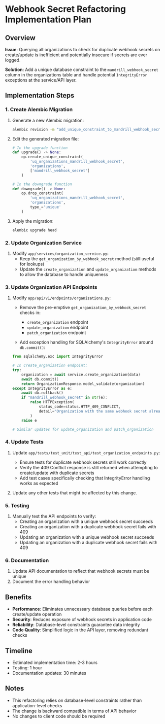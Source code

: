 # Webhook Secret Refactoring Implementation Plan

## Overview

**Issue**: Querying all organizations to check for duplicate webhook secrets on create/update is inefficient and potentially insecure if secrets are ever logged.

**Solution**: Add a unique database constraint to the `mandrill_webhook_secret` column in the organizations table and handle potential `IntegrityError` exceptions at the service/API layer.

## Implementation Steps

### 1. Create Alembic Migration

1. Generate a new Alembic migration:
   ```bash
   alembic revision -m "add_unique_constraint_to_mandrill_webhook_secret"
   ```

2. Edit the generated migration file:
   ```python
   # In the upgrade function
   def upgrade() -> None:
       op.create_unique_constraint(
           'uq_organizations_mandrill_webhook_secret', 
           'organizations', 
           ['mandrill_webhook_secret']
       )

   # In the downgrade function
   def downgrade() -> None:
       op.drop_constraint(
           'uq_organizations_mandrill_webhook_secret', 
           'organizations', 
           type_='unique'
       )
   ```

3. Apply the migration:
   ```bash
   alembic upgrade head
   ```

### 2. Update Organization Service

1. Modify `app/services/organization_service.py`:
   - Keep the `get_organization_by_webhook_secret` method (still useful for lookups)
   - Update the `create_organization` and `update_organization` methods to allow the database to handle uniqueness

### 3. Update Organization API Endpoints

1. Modify `app/api/v1/endpoints/organizations.py`:
   - Remove the pre-emptive `get_organization_by_webhook_secret` checks in:
     - `create_organization` endpoint
     - `update_organization` endpoint
     - `patch_organization` endpoint
   
   - Add exception handling for SQLAlchemy's `IntegrityError` around `db.commit()`:

   ```python
   from sqlalchemy.exc import IntegrityError
   
   # In create_organization endpoint:
   try:
       organization = await service.create_organization(data)
       await db.commit()
       return OrganizationResponse.model_validate(organization)
   except IntegrityError as e:
       await db.rollback()
       if "mandrill_webhook_secret" in str(e):
           raise HTTPException(
               status_code=status.HTTP_409_CONFLICT,
               detail="Organization with the same webhook secret already exists. This is a security risk."
           )
       raise e
   
   # Similar updates for update_organization and patch_organization
   ```

### 4. Update Tests

1. Update `app/tests/test_unit/test_api/test_organization_endpoints.py`:
   - Ensure tests for duplicate webhook secrets still work correctly
   - Verify the 409 Conflict response is still returned when attempting to create/update with duplicate secrets
   - Add test cases specifically checking that IntegrityError handling works as expected

2. Update any other tests that might be affected by this change.

### 5. Testing

1. Manually test the API endpoints to verify:
   - Creating an organization with a unique webhook secret succeeds
   - Creating an organization with a duplicate webhook secret fails with 409
   - Updating an organization with a unique webhook secret succeeds
   - Updating an organization with a duplicate webhook secret fails with 409

### 6. Documentation

1. Update API documentation to reflect that webhook secrets must be unique
2. Document the error handling behavior

## Benefits

- **Performance**: Eliminates unnecessary database queries before each create/update operation
- **Security**: Reduces exposure of webhook secrets in application code
- **Reliability**: Database-level constraints guarantee data integrity
- **Code Quality**: Simplified logic in the API layer, removing redundant checks

## Timeline

- Estimated implementation time: 2-3 hours
- Testing: 1 hour
- Documentation updates: 30 minutes

## Notes

- This refactoring relies on database-level constraints rather than application-level checks
- The change is backward compatible in terms of API behavior
- No changes to client code should be required 
